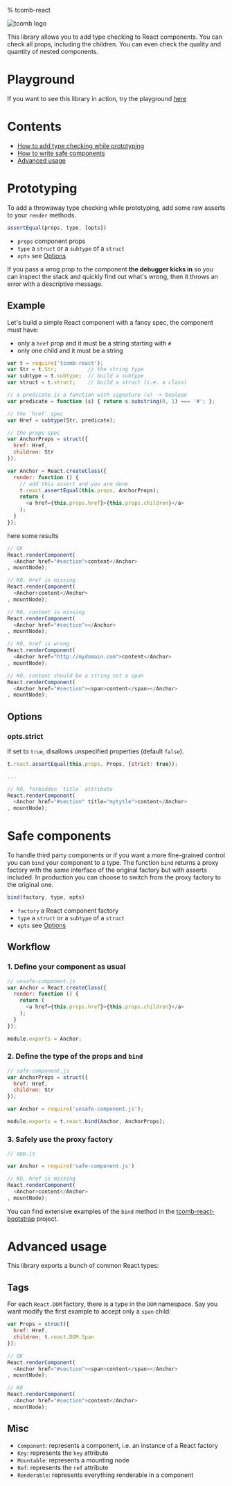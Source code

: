 % tcomb-react

![tcomb logo](http://gcanti.github.io/resources/tcomb/logo.png)

This library allows you to add type checking to React components. You can check all props, including the children. You can even check the quality and quantity of nested components.

# Playground

If you want to see this library in action, try the playground [here](https://gcanti.github.io/resources/tcomb-react-bootstrap/playground/playground.html)

# Contents

- [How to add type checking while prototyping](#prototyping)
- [How to write safe components](#safe-components)
- [Advanced usage](#advanced-usage)

# Prototyping

To add a throwaway type checking while prototyping, add some raw asserts to your `render` methods.

```js
assertEqual(props, type, [opts])
```
- `props` component props
- `type` a `struct` or a `subtype` of a `struct`
- `opts` see [Options](#options)

If you pass a wrog prop to the component **the debugger kicks in** so you can inspect the stack and quickly find out what's wrong, then it throws an error with a descriptive message.

## Example

Let's build a simple React component with a fancy spec, the component must have:

- only a `href` prop and it must be a string starting with `#`
- only one child and it must be a string

```js
var t = require('tcomb-react');
var Str = t.Str;          // the string type
var subtype = t.subtype;  // build a subtype
var struct = t.struct;    // build a struct (i.e. a class)

// a predicate is a function with signature (x) -> boolean
var predicate = function (s) { return s.substring(0, 1) === '#'; };

// the `href` spec
var Href = subtype(Str, predicate);

// the props spec
var AnchorProps = struct({
  href: Href,
  children: Str
});

var Anchor = React.createClass({
  render: function () {
    // add this assert and you are done
    t.react.assertEqual(this.props, AnchorProps);
    return (
      <a href={this.props.href}>{this.props.children}</a>
    );
  }
});
```

here some results

```js
// OK
React.renderComponent(
  <Anchor href="#section">content</Anchor>
, mountNode);

// KO, href is missing
React.renderComponent(
  <Anchor>content</Anchor>
, mountNode);

// KO, content is missing
React.renderComponent(
  <Anchor href="#section"></Anchor>
, mountNode);

// KO, href is wrong
React.renderComponent(
  <Anchor href="http://mydomain.com">content</Anchor>
, mountNode);

// KO, content should be a string not a span
React.renderComponent(
  <Anchor href="#section"><span>content</span></Anchor>
, mountNode);
```

## Options

### opts.strict

If set to `true`, disallows unspecified properties (default `false`).

```js
t.react.assertEqual(this.props, Props, {strict: true});

...

// KO, forbidden `title` attribute
React.renderComponent(
  <Anchor href="#section" title="mytytle">content</Anchor>
, mountNode);
```

# Safe components

To handle third party components or if you want a more fine-grained control you can `bind` your component to a type. 
The function `bind` returns a proxy factory with the same interface of the original factory but with asserts included.
In production you can choose to switch from the proxy factory to the original one.

```js
bind(factory, type, opts)
```

- `factory` a React component factory
- `type` a `struct` or a `subtype` of a `struct`
- `opts` see [Options](#options)

## Workflow

### 1. Define your component as usual

```js
// unsafe-component.js
var Anchor = React.createClass({
  render: function () {
    return (
      <a href={this.props.href}>{this.props.children}</a>
    );
  }
});

module.exports = Anchor;
```

### 2. Define the type of the props and `bind`

```js
// safe-component.js
var AnchorProps = struct({
  href: Href,
  children: Str
});

var Anchor = require('unsafe-component.js');

module.exports = t.react.bind(Anchor, AnchorProps);
```

### 3. Safely use the proxy factory

```js
// app.js

var Anchor = require('safe-component.js')

// KO, href is missing
React.renderComponent(
  <Anchor>content</Anchor>
, mountNode);
```

You can find extensive examples of the `bind` method in the [tcomb-react-bootstrap](https://github.com/gcanti/tcomb-react-bootstrap) project.

# Advanced usage

This library exports a bunch of common React types:

## Tags

For each `React.DOM` factory, there is a type in the `DOM` namespace.
Say you want modify the first example to accept only a `span` child:

```js
var Props = struct({
  href: Href,
  children: t.react.DOM.Span
});

// OK
React.renderComponent(
  <Anchor href="#section"><span>content</span></Anchor>
, mountNode);

// KO
React.renderComponent(
  <Anchor href="#section">content</Anchor>
, mountNode);
```

## Misc

- `Component`: represents a component, i.e. an instance of a React factory
- `Key`: represents the `key` attribute
- `Mountable`: represents a mounting node
- `Ref`: represents the `ref` attribute
- `Renderable`: represents everything renderable in a component
